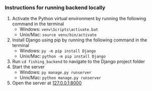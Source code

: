 ### Instructions for running backend locally

1. Activate the Python virtual environment by running the following command in the terminal
    - Windows: `venv\Scripts\activate.bat`
    - Unix/Mac: `source venv/bin/activate`
2. Install Django using pip by running the following command in the terminal
    - Windows: `py -m pip install Django`
    - Unix/Mac: `python -m pip install Django`
3. Run `cd fishing_backend` to navigate to the Django project folder
4. Start the server
    - Windows: `py manage.py runserver`
    - Unix/Mac: `python manage.py runserver`
5. Open the server at [127.0.0.1:8000](http://127.0.0.1:8000)
